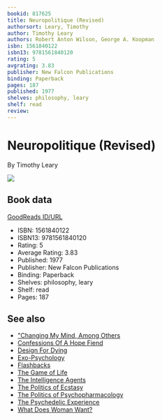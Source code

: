 ```yaml
---
bookid: 817625
title: Neuropolitique (Revised)
authorsort: Leary, Timothy
author: Timothy Leary
authors: Robert Anton Wilson, George A. Koopman
isbn: 1561840122
isbn13: 9781561840120
rating: 5
avgrating: 3.83
publisher: New Falcon Publications
binding: Paperback
pages: 187
published: 1977
shelves: philosophy, leary
shelf: read
review: 
---
```


# Neuropolitique (Revised)

By Timothy Leary

![](https://i.gr-assets.com/images/S/compressed.photo.goodreads.com/books/1347249876l/817625.jpg)

## Book data

[GoodReads ID/URL](https://www.goodreads.com/book/show/817625)

- ISBN: 1561840122
- ISBN13: 9781561840120
- Rating: 5
- Average Rating: 3.83
- Published: 1977
- Publisher: New Falcon Publications
- Binding: Paperback
- Shelves: philosophy, leary
- Shelf: read
- Pages: 187


## See also

- ["Changing My Mind, Among Others](Changing_My_Mind__Among_Others-_Lifetime_Writings.md)
- [Confessions Of A Hope Fiend](Confessions_Of_A_Hope_Fiend.md)
- [Design For Dying](Design_For_Dying.md)
- [Exo-Psychology](Exo-Psychology-_A_Manual_on_the_Use_of_the_Human_Nervous_System_According_to_the_Instructions_of_the_Manufacturers.md)
- [Flashbacks](Flashbacks.md)
- [The Game of Life](The_Game_of_Life.md)
- [The Intelligence Agents](The_Intelligence_Agents.md)
- [The Politics of Ecstasy](The_Politics_of_Ecstasy.md)
- [The Politics of Psychopharmacology](The_Politics_of_Psychopharmacology.md)
- [The Psychedelic Experience](The_Psychedelic_Experience.md)
- [What Does Woman Want?](What_Does_Woman_Want.md)
